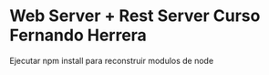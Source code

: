 # Web Server + Rest Server Curso Fernando Herrera
Ejecutar 
npm install para reconstruir modulos de node
